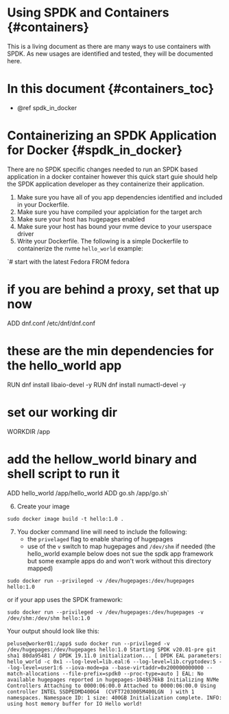 # Using SPDK and Containers {#containers}

This is a living document as there are many ways to use containers with
SPDK. As new usages are identified and tested, they will be documented
here.

# In this document {#containers_toc}

* @ref spdk_in_docker

# Containerizing an SPDK Application for Docker {#spdk_in_docker}

There are no SPDK specific changes needed to run an SPDK based application in 
a docker container however this quick start guie should help the SPDK application
developer as they containerize their application.

1) Make sure you have all of you app dependencies identified and included in your Dockerfile.
2) Make sure you have compiled your applciation for the target arch
3) Make sure your host has hugepages enabled
4) Make sure your host has bound your nvme device to your userspace driver
5) Write your Dockerfile. The following is a simple Dockerfile to containerize the nvme `hello_world`
example:


`# start with the latest Fedora
FROM fedora

# if you are behind a proxy, set that up now
ADD dnf.conf /etc/dnf/dnf.conf

# these are the min dependencies for the hello_world app
RUN dnf install libaio-devel -y
RUN dnf install numactl-devel -y

# set our working dir
WORKDIR /app

# add the hellow_world binary and shell script to run it
ADD hello_world /app/hello_world
ADD go.sh /app/go.sh`

6) Create your image

`sudo docker image build -t hello:1.0 .`

7) You docker command line will need to include the following:
	- the `privelaged` flag to enable sharing of hugepages 
	- use of the `v` switch to map hugepages and `/dev/shm` if needed (the
	hello_world example below does not sue the spdk app framework but some
	example apps do and won't work without this directory mapped)

`sudo docker run --privileged -v /dev/hugepages:/dev/hugepages hello:1.0`

or if your app uses the SPDK framework:

`sudo docker run --privileged -v /dev/hugepages:/dev/hugepages -v /dev/shm:/dev/shm hello:1.0`

Your output should look like this:

`peluse@worker01:/app$ sudo docker run --privileged -v /dev/hugepages:/dev/hugepages hello:1.0
Starting SPDK v20.01-pre git sha1 80da95481 / DPDK 19.11.0 initialization...
[ DPDK EAL parameters: hello_world -c 0x1 --log-level=lib.eal:6 --log-level=lib.cryptodev:5 --log-level=user1:6 --iova-mode=pa --base-virtaddr=0x200000000000 --match-allocations --file-prefix=spdk0 --proc-type=auto ]
EAL: No available hugepages reported in hugepages-1048576kB
Initializing NVMe Controllers
Attaching to 0000:06:00.0
Attached to 0000:06:00.0
Using controller INTEL SSDPEDMD400G4  (CVFT7203005M400LGN  ) with 1 namespaces.
  Namespace ID: 1 size: 400GB
Initialization complete.
INFO: using host memory buffer for IO
Hello world!`

